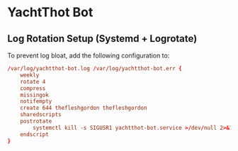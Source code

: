 # YachtThot Bot

## Log Rotation Setup (Systemd + Logrotate)

To prevent log bloat, add the following configuration to:
```conf
/var/log/yachtthot-bot.log /var/log/yachtthot-bot.err {
    weekly
    rotate 4
    compress
    missingok
    notifempty
    create 644 thefleshgordon thefleshgordon
    sharedscripts
    postrotate
        systemctl kill -s SIGUSR1 yachtthot-bot.service >/dev/null 2>&1 || true
    endscript
}